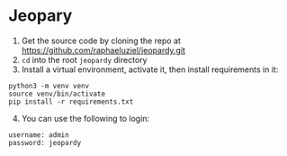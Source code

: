 # Jeopary

1.  Get the source code by cloning the repo at    
<a href="https://github.com/raphaeluziel/jeopardy.git" target="_blank">https://github.com/raphaeluziel/jeopardy.git</a>
2.  `cd` into the root `jeopardy` directory
3.  Install a virtual environment, activate it, then install requirements in it:  
```
python3 -m venv venv
source venv/bin/activate
pip install -r requirements.txt
```
4.  You can use the following to login:
```
username: admin
password: jeopardy
```
